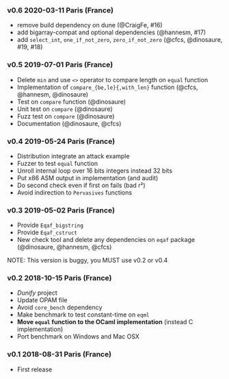 ### v0.6 2020-03-11 Paris (France)

- remove build dependency on dune (@CraigFe, #16)
- add bigarray-compat and optional dependencies (@hannesm, #17)
- add `select_int`, `one_if_not_zero`, `zero_if_not_zero` (@cfcs, @dinosaure, #19, #18)

### v0.5 2019-07-01 Paris (France)

- Delete `min` and use `<>` operator to compare length on `equal` function
- Implementation of `compare_{be,le}{,with_len}` function (@cfcs, @hannesm, @dinosaure)
- Test on `compare` function (@dinosaure)
- Unit test on `compare` (@dinosaure)
- Fuzz test on `compare` (@dinosaure)
- Documentation (@dinosaure, @cfcs)

### v0.4 2019-05-24 Paris (France)

- Distribution integrate an attack example
- Fuzzer to test `equal` function
- Unroll internal loop over 16 bits integers instead 32 bits
- Put x86 ASM output in implementation (and audit)
- Do second check even if first on fails (bad r²)
- Avoid indirection to `Pervasives` functions

### v0.3 2019-05-02 Paris (France)

- Provide `Eqaf_bigstring`
- Provide `Eqaf_cstruct`
- New check tool and delete any dependencies on `eqaf` package (@dinosaure, @hannesm, @cfcs)

NOTE: This version is buggy, you MUST use v0.2 or v0.4

### v0.2 2018-10-15 Paris (France)

* _Dunify_ project
* Update OPAM file
* Avoid `core_bench` dependency
* Make benchmark to test constant-time on `eqml`
* __Move `equal` function to the OCaml implementation__ (instead C implementation)
* Port benchmark on Windows and Mac OSX

### v0.1 2018-08-31 Paris (France)

* First release
